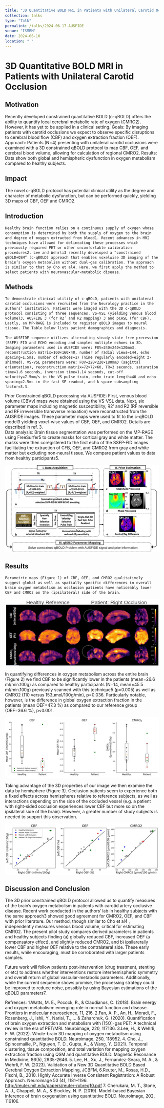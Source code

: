 ```yaml
---
title: "3D Quantitative BOLD MRI in Patients with Unilateral Carotid Occlusion"
collection: talks
type: "Talk"
permalink: /talks/2024-06-17-AUSFIDE
venue: "ISMRM"
date: 2024-06-10
location: " "
---
```


3D Quantitative BOLD MRI in Patients with Unilateral Carotid Occlusion
======

Motivation
-------------------------

 Recently developed constrained quantitative BOLD (c-qBOLD) offers the ability to quantify local cerebral metabolic rate of oxygen (CMRO2). However, it has yet to be applied in a clinical setting. Goals: By imaging patients with carotid occlusions we expect to observe specific disruptions to cerebral blood flow (CBF) and oxygen extraction fraction (OEF). Approach: Patients (N=4) presenting with unilateral carotid occlusions were examined with a 3D constrained qBOLD protocol to map CBF, OEF, and cerebral blood volume, allowing for calculation of regional CMRO2. Results: Data show both global and hemispheric dysfunction in oxygen metabolism compared to healthy subjects.
 
Impact
------------------------
The novel c-qBOLD protocol has potential clinical utility as  the degree and character of metabolic dysfunction, but can be performed quickly, yielding 3D maps of CBF, OEF and CMRO2.


Introduction
-------------------------

	Healthy brain function relies on a continuous supply of oxygen whose consumption is determined by both the supply of oxygen to the brain and degree of oxygen extracted from blood1. Recent advances in MRI techniques have allowed for delineating these processes which previously required PET or other uncomfortable calibration procedures2. Lee and Wehrli3 recently developed a “constrained qBOLD+QSM” (c-qBOLD) approach that enables voxelwise 3D imaging of the brain’s oxygen metabolism without dual-gas calibration. The approach is similar to that by Cho et al4. Here, we first apply the method to select patients with neurovascular-metabolic disease.
	
	
Methods
-------------------------

	To demonstrate clinical utility of c-qBOLD, patients with unilateral carotid occlusions were recruited from the Neurology practice in the authors’ institution. Patients were imaged with the 3D c-qBOLD protocol consisting of three sequences, VS-VSL (yielding venous blood volume)3, AUSFIDE 3 (for R2’ and R2 mapping) 3 and pCASL (for CBF). Lastly, an MP-RAGE is included to register qBOLD images to neural tissue. The Table below lists patient demographics and diagnosis.

	The AUSFIDE sequence utilizes alternating steady-state-free-precession (SSFP) FID and ECHO encoding and samples multiple echoes in 3D.  Imaging parameters used in AUSFIDE were: FOV=240×240×120mm3, reconstruction matrix=160×160×40, number of radial views=144, echo spacing=1.5ms, number of echoes=17 (nine regularly encoded+eight z-shimmed). VS-VSL parameters were: FOV=220×220×180mm3 (sagittal orientation), reconstruction matrix=72×72×60, TR=3 seconds, saturation time=1.6 seconds, inversion time=1.14 seconds, cut-off velocity=7.5mm/s in the VS pulse train, echo train length=40 and echo spacing=2.5ms in the fast SE readout, and k-space subsampling factor=3.3.
Prior Constrained qBOLD processing via AUSFIDE: First, venous blood volume (CBVv) maps were obtained using the VS-VSL data. Next, six parameter maps including magnetic susceptibility, R2’ and R2 (RF reversible and RF irreversible transverse relaxation) were reconstructed from the AUSFIDE images. These parameter maps were used to fit to the c-qBOLD model3 yielding voxel-wise values of CBF, OEF, and CMRO2. Details are described in ref. 3.             
Data analysis: Brain tissue segmentation was performed on the MP-RAGE using FreeSurfer5 to create masks for cortical gray and white matter. The masks were then coregistered to the first echo of the SSFP-FID images facilitating the extraction of CFB, OEF, and CMRO2 from gray and white matter but excluding non-neural tissue. We compare patient values to data from healthy participants5.

![Procedure](../images/From_Lee_etal2022.png)


Results
-------------------------

	Parametric maps (Figure 1) of CBF, OEF, and CMRO2 qualitatively suggest global as well as spatially specific differences in overall brain oxygen metabolism as occlusion patients have noticeably lower CBF and CMRO2 on the (ipsilateral) side of the brain. 

![maps](../images/parameter_maps.png)

In quantifying differences in oxygen metabolism across the entire brain (Figure 2) we find CBF to be significantly lower in the patients (mean=26.6 ml/min.100g) as compared to healthy participants (N=14, mean=45.5 ml/min.100g) previously scanned with this technique5 (p=0.005) as well as CMRO2 (110 versus 153μmol/100g/min), p=0.036. Particularly notable, however, is the difference in global oxygen extraction fraction in the patients (mean OEF=47.3 %) as compared to our reference group (OEF=36.6 %), p<0.001.

![globals](../images/boxPlots.png)

Taking advantage of the 3D properties of our image we then examine the data by hemisphere (Figure 3). Occlusion patients seem to experience both a fixed effects across hemispheres relative to reference subjects, as well as interactions depending on the side of the occluded vessel (e.g. a patient with right-sided occlusion experiences lower CBF but more so on the ipsilateral side of the brain). However, a greater number of study subjects is needed to support this observation. 

![hemispheric](../images/bias.png)

Discussion and Conclusion 
-------------------------
The 3D prior constrained qBOLD protocol allowed us to quantify measures of the brain’s oxygen metabolism in patients with carotid artery occlusive disease. Recent work conducted in the authors’ lab in healthy subjects with the same approach3 showed good agreement for CMRO2, OEF, and CBF with prior literature. Our method, though similar to Cho et al4 , independently measures venous blood volume, critical for estimating CMRO2. The present pilot study compares derived parameters in patients and healthy subjects finding (a) globally reduced CBF, increased OEF (a compensatory effect), and slightly reduced CMRO2, and b) ipsilarerally lower CBF and higher OEF relative to the contralateral side.  These early results, while encouraging, must be corroborated with larger patients samples.

Future work will follow patients post-intervention (drug treatment, stenting or etc) to address whether interventions restore interhemispheric symmetry and overall return of global vascular-metabolic parameters.  Additionally, while the current sequence shows promise, the processing strategy could be improved to reduce noise, possibly by using Bayesian estimations of the qBOLD parameters7. 

Refrences:
1.Watts, M. E., Pocock, R., & Claudianos, C. (2018). Brain energy and oxygen metabolism: emerging 	role in normal function and disease. Frontiers in molecular neuroscience, 11, 216.
2.Fan, A. P., An, H., Moradi, F., Rosenberg, J., Ishii, Y., Nariai, T., ... & Zaharchuk, G. (2020). 	Quantification of brain oxygen extraction and metabolism with [15O]-gas PET: A technical 	review in the era of PET/MRI. Neuroimage, 220, 117136.
3.Lee, H., & Wehrli, F. W. (2022). Whole-brain 3D mapping of oxygen metabolism using constrained 	quantitative BOLD. Neuroimage, 250, 118952.
4. Cho, J., Spincemaille, P., Nguyen, T. D., Gupta, A., & Wang, Y. (2021). Temporal clustering, tissue 	composition, and total variation for mapping oxygen extraction fraction using QSM and 	quantitative BOLD. Magnetic Resonance in Medicine, 86(5), 2635-2646.
5. Lee, H., Xu, J., Fernandez-Seara, M. A., & Wehrli, F. W. (2023). Validation of a New 3D 	Quantitative BOLD Based Cerebral Oxygen Extraction Mapping, JCBFM,
6.Reuter, M., Rosas, H.D., Fischl, B., 2010. Highly Accurate Inverse Consistent Registration: A Robust 	Approach. Neuroimage 53 (4), 1181–1196. http://reuter.mit.edu/papers/reuter-robreg10.pdf 
7. Cherukara, M. T., Stone, A. J., Chappell, M. A., & Blockley, N. P. (2019). Model-based Bayesian 	inference of brain oxygenation using quantitative BOLD. Neuroimage, 202, 116106.


